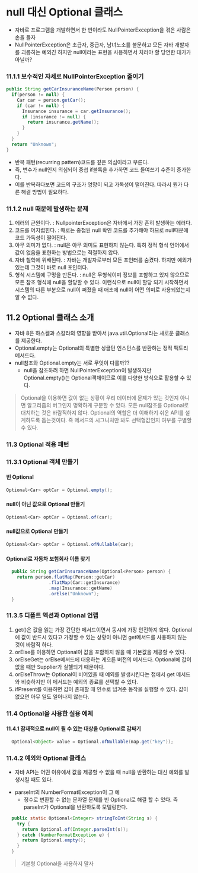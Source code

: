 # null 대신 Optional 클래스

+ 자바로 프로그램을 개발하면서 한 번이라도 NullPointerException을 겪은 사람은 손을 들자
+ NullPointerException은 초급자, 중급자, 남녀노소를 불문하고 모든 자바 개발자를 괴롭히는 예외긴 하지만 null이라는 표현을 사용하면서 치러야 할 당연한 대가가 아닐까?

### 11.1.1 보수적인 자세로 NullPointerException 줄이기
```java
public String getCarInsuranceName(Person person) {
  if(person != null) {
    Car car = person.getCar();
    if (car != null) {
      Insurance insurance = car.getInsurance();
      if (insurance != null) {
        return insurance.getName();
      }
    }
  }
  return "Unknown";
}
```

+ 반복 패턴(recurring pattern)코드를 깊은 의심이라고 부른다.
+ 즉, 변수가 null인지 의심되어 중첩 if블록을 추가하면 코드 들여쓰기 수준이 증가한다.
+ 이를 반복하다보면 코드의 구조가 엉망이 되고 가독성이 떨어진다. 따라서 뭔가 다른 해결 방법이 필요하다.


### 11.1.2 null 때문에 발생하는 문제
1. 에러의 근원이다. : NullpointerException은 자바에서 가장 흔히 발생하는 에러다.
2. 코드를 어지럽힌다. : 때로는 중첩된 null 확인 코드를 추가해야 하므로 null때문에 코드 가독성이 떨어진다.
3. 아무 의미가 없다. : null은 아무 의미도 표현하지 않는다. 특히 정적 형식 언어에서 값이 없음을 표현하는 방법으로는 적절하지 않다.
4. 자바 철학에 위배된다. : 자바는 개발자로부터 모든 포인터를 숨겼다. 하지만 예외가 있는데 그것이 바로 null 포인터다.
5. 형식 시스템에 구멍을 만든다. : null은 무형식이며 정보를 포함하고 있지 않으므로 모든 참조 형식에 null을 할당할 수 있다. 이런식으로 null이 할당 되기 시작하면서
시스템의 다른 부분으로 null이 퍼졌을 때 애초에 null이 어떤 의미로 사용되었는지 알 수 없다.

## 11.2 Optional 클래스 소개
+ 자바 8은 하스켈과 스칼라의 영향을 받아서 java.util.Optional<T>라는 새로운 클래스를 제공한다.
+ Optional.empty는 Optional의 특별한 싱글턴 인스턴스를 반환하는 정적 팩토리 메서드다.
+ null참조와 Optional.empty는 서로 무엇이 다를까??
  - null을 참조하려 하면 NullPointerException이 발생하지만 Optional.empty()는 Optional객체이므로 이를 다양한 방식으로 활용할 수 있다.

> Optional을 이용하면 값이 없는 상황이 우리 데이터에 문제가 있는 것인지 아니면 알고리즘의 버그인지 명확하게 구분할 수 있다.
> 모든 null참조를 Optional로 대치하는 것은 바람직하지 않다.
> Optional의 역할은 더 이해하기 쉬운 API를 설계하도록 돕는것이다. 즉 메서드의 시그니처만 봐도 선택형값인지 여부를 구별할 수 있다.
 
### 11.3 Optional 적용 패턴
### 11.3.1 Optional 객체 만들기
#### 빈 Optional
```java
Optional<Car> optCar = Optional.empty();  
```
  
#### null이 아닌 값으로 Optional 만들기
```java
Optional<Car> optCar = Optional.of(car);  
```

#### null값으로 Optional 만들기
```java
Optional<Car> optCar = Optional.ofNullable(car);  
```  
  
#### Optional로 자동차 보험회사 이름 찾기
```java
  public String getCarInsuranceName(Optional<Person> person) {
    return person.flatMap(Person::getCar)
                .flatMap(Car::getInsurance)
                .map(Insurance::getName)
                .orElse("Unknown");
  }
```

### 11.3.5 디폴트 액션과 Optional 언랩
  1. get()은 값을 읽는 가장 간단한 메서드이면서 동시에 가장 안전하지 않다. Optional에 값이 반드시 있다고 가정할 수 있는 상황이 아니면 get메서드를 사용하지 않는 것이 바람직 하다.
  2. orElse를 이용하면 Optional이 값을 포함하지 않을 때 기본값을 제공할 수 있다.
  3. orElseGet는 orElse메서드에 대응하는 게으른 버전의 메서드다. Optional에 값이 없을 때만 Supplier가 실핼되기 때문이다.
  4. orElseThrow는 Optional이 비어있을 때 예외를 발생시킨다는 점에서 get 메서드와 비슷하지만 이 메서드는 예외의 종료를 선택할 수 있다.
  5. ifPresent를 이용하면 값이 존재할 때 인수로 넘겨준 동작을 실행할 수 있다. 값이 없으면 아무 일도 일어나지 않는다.
  
  
### 11.4 Optional을 사용한 실용 에졔
#### 11.4.1 잠재적으로 null이 될 수 있는 대상을 Optional로 감싸기
```java
  Optional<Object> value = Optional.ofNullable(map.get("key"));
```
  
### 11.4.2 예외와 Optional 클래스
 + 자바 API는 어떤 이유에서 값을 제공할 수 없을 때 null을 반환하는 대신 예외를 발생시킬 때도 있다.
  - parseInt의 NumberFormatException이 그 예
    - 정수로 변환할 수 없는 문자열 문제를 빈 Optional로 해결 할 수 있다. 즉 parseInt가 Optional을 반환하도록 모델링한다.
  
```java
  public static Optional<Integer> stringToInt(String s) {
    try {
      return Optional.of(Integer.parseInt(s));
    } catch (NumberFormatException e) {
      return Optional.empty();
    }
  }
```
  
> 기본형 Optional을 사용하지 말자
